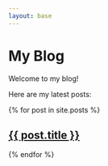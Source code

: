 ```yaml
---
layout: base
---
```


# My Blog
Welcome to my blog!

Here are my latest posts:

{% for post in site.posts %}
  <h2><a href="{{ post.url }}">{{ post.title }}</a></h2>
{% endfor %}